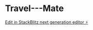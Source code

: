 # Travel---Mate

[Edit in StackBlitz next generation editor ⚡️](https://stackblitz.com/~/github.com/Dhanush2002k/Travel---Mate)